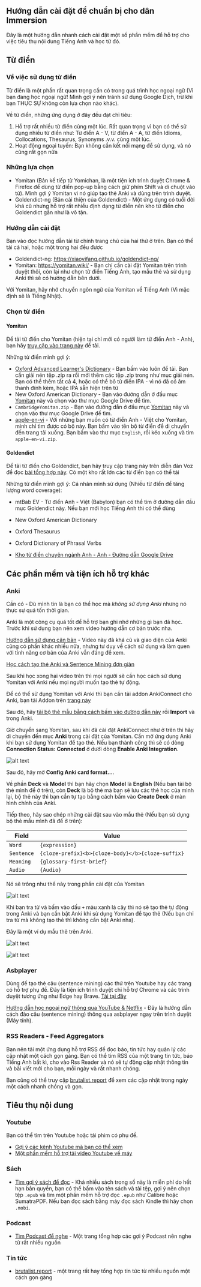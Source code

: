 ## Hướng dẫn cài đặt để chuẩn bị cho dân Immersion
Đây là một hướng dẫn nhanh cách cài đặt một số phần mềm để hỗ trợ cho việc tiêu thụ nội dung Tiếng Anh và học từ đó.

## Từ điển

### Về việc sử dụng từ điển
Từ điển là một phần rất quan trọng cần có trong quá trình học ngoại ngữ (Vì bạn đang học ngoại ngữ! Mình gợi ý nên tránh sử dụng Google Dịch, trừ khi bạn THỰC SỰ không còn lựa chọn nào khác).

Về từ điển, những ứng dụng ở đây đều đạt chỉ tiêu:

1. Hỗ trợ rất nhiều từ điển cùng một lúc. Rất quan trọng vì bạn có thể sử dụng nhiều từ điển như: Từ điển A - V, từ điển A - A, từ điển Idioms, Collocations, Thesaurus, Synonyms .v.v. cùng một lúc.
2. Hoạt động ngoại tuyến: Bạn không cần kết nối mạng để sử dụng, và nó cũng rất gọn nữa

### Những lựa chọn
- Yomitan (Bản kế tiếp từ Yomichan, là một tiện ích trình duyệt Chrome & Firefox để dùng từ điển pop-up bằng cách giữ phím Shift và di chuột vào từ). Mình gợi ý Yomitan vì nó giúp tạo thẻ Anki và dùng trên trình duyệt.
- Goldendict-ng (Bản cải thiện của Goldendict) - Một ứng dụng có tuổi đời khá cũ nhưng hỗ trợ rất nhiều định dạng từ điển nên kho từ điển cho Goldendict gần như là vô tận.

### Hướng dẫn cài đặt
Bạn vào đọc hướng dẫn tải từ chính trang chủ của hai thứ ở trên. Bạn có thể tải cả hai, hoặc một trong hai đều được

- Goldendict-ng: <https://xiaoyifang.github.io/goldendict-ng/>
- Yomitan: <https://yomitan.wiki/> - Bạn chỉ cần cài đặt Yomitan trên trình duyệt thôi, còn lại như chọn từ điển Tiếng Anh, tạo mẫu thẻ và sử dụng Anki thì sẽ có hướng dẫn bên dưới.

Với Yomitan, hãy nhớ chuyển ngôn ngữ của Yomitan về Tiếng Anh (Vì mặc định sẽ là Tiếng Nhật).

### Chọn từ điển
#### Yomitan
Để tải từ điển cho Yomitan (hiện tại chỉ mới có người làm từ điển Anh - Anh), bạn hãy [truy cập vào trang này](https://github.com/MarvNC/yomitan-dictionaries#english-english) để tải.

Những từ điển mình gợi ý:

- [Oxford Advanced Learner's Dictionary](https://github.com/MarvNC/yomichan-dictionaries/files/14957647/oald-release-yomitan.zip) - Bạn bấm vào luôn để tải. Bạn cần giải nén tệp .zip ra rồi mới thêm các tệp .zip trong như mục giải nén. Bạn có thể thêm tất cả 4, hoặc có thể bỏ từ điển IPA - vì nó đã có âm thanh đính kèm, hoặc IPA sẵn hiện trên từ
- New Oxford American Dictionary - Bạn vào đường dẫn ở đầu mục [Yomitan](#yomitan) này và chọn vào thư mục Google Drive để tìm.
- `CambridgeYomitan.zip` - Bạn vào đường dẫn ở đầu mục [Yomitan](#yomitan) này và chọn vào thư mục Google Drive để tìm.
- [apple-en-vi](https://drive.proton.me/urls/XZRWCKDM54#Bnq28tvMixEm) - Với những bạn muốn có từ điển Anh - Việt cho Yomitan, mình chỉ tìm được có bộ này. Bạn bấm vào tên bộ từ điển để di chuyển đến trang tải xuống. Bạn bấm vào thư mục `English`, rồi kéo xuống và tìm `apple-en-vi.zip`.

#### Goldendict
Để tải từ điển cho Goldendict, bạn hãy truy cập trang này trên diễn đàn Voz để đọc [bài tổng hợp này](https://voz.vn/t/reup-goldendict-va-cac-bo-dai-tu-dien-eng-eng-full-audio-picture.710141/). Có một kho rất lớn các từ điển bạn có thể tải


Những từ điển mình gợi ý: Cá nhân mình sử dụng (Nhiều từ điển để tăng lượng word coverage):

- mtBab EV - Từ điển Anh - Việt (Babylon) bạn có thể tìm ở đường dẫn đầu mục Goldendict này. Nếu bạn mới học Tiếng Anh thì có thể dùng
- New Oxford American Dictionary
- Oxford Thesaurus
- Oxford Dictionary of Phrasal Verbs

- [Kho từ điển chuyên ngành Anh - Anh - Đường dẫn Google Drive](https://drive.google.com/drive/folders/0BzrQwK2v03aKWjlsQ3NsaWJKalU?resourcekey=0-DtgqOJiVFSDI231ugoQgiQ)

## Các phần mềm và tiện ích hỗ trợ khác

### Anki
Cần có - Dù mình tin là bạn có thể học mà _không sử dụng Anki_ nhưng nó thực sự quá tốn thời gian.

Anki là một công cụ quá tốt để hỗ trợ bạn ghi nhớ những gì bạn đã học. Trước khi sử dụng bạn nên xem video hướng dẫn cơ bản trước nha. 

[Hướng dẫn sử dụng căn bản](https://www.youtube.com/watch?v=M9-qwsHyBrc) - Video này đã khá cũ và giao diện của Anki cũng có phần khác nhiều nữa, nhưng tư duy về cách sử dụng và làm quen với tính năng cơ bản của Anki vẫn đáng để xem.

[Học cách tạo thẻ Anki và Sentence Mining đơn giản](https://www.youtube.com/watch?v=PLnJ1l6f7mQ)

Sau khi học xong hai video trên thì mọi người sẽ cần học cách sử dụng Yomitan với Anki nếu mọi người muốn tạo thẻ tự động.

Để có thể sử dụng Yomitan với Anki thì bạn cần tải addon AnkiConnect cho Anki, bạn tải Addon trên [trang này](https://ankiweb.net/shared/info/2055492159)

Sau đó, hãy [tải bộ thẻ mẫu bằng cách bấm vào đường dẫn này](assets/template-deck.apkg) rồi **Import** và trong Anki.

Giờ chuyển sang Yomitan, sau khi đã cài đặt AnkiConnect như ở trên thì hãy di chuyển đến mục **Anki** trong cài đặt của Yomitan. Cần mở ứng dụng Anki khi bạn sử dụng Yomitan để tạo thẻ. Nếu bạn thành công thì sẽ có dòng **Connection Status: Connected** ở dưới dòng **Enable Anki Integration**.

![alt text](assets/enable-anki.png)

Sau đó, hãy mở **Config Anki card format...**.

Về phần **Deck** và **Model** thì bạn hãy chọn **Model** là **English** (Nếu bạn tải bộ thẻ mình để ở trên), còn **Deck** là bộ thẻ mà bạn sẽ lưu các thẻ học của mình lại, bộ thẻ này thì bạn cần tự tạo bằng cách bấm vào **Create Deck** ở màn hình chính của Anki.

Tiếp theo, hãy sao chép những cài đặt sau vào mẫu thẻ (Nếu bạn sử dụng bộ thẻ mẫu mình đã để ở trên):

| Field | Value |
| --- | --- |
| `Word` | `{expression}` |
| `Sentence` | `{cloze-prefix}<b>{cloze-body}</b>{cloze-suffix}` |
| `Meaning` | `{glossary-first-brief}` |
| `Audio` | `{Audio}` |

Nó sẽ trông như thế này trong phần cài đặt của Yomitan

![alt text](assets/anki-template.png)

Khi bạn tra từ và bấm vào dấu `+` màu xanh lá cây thì nó sẽ tạo thẻ tự động trong Anki và bạn cần bật Anki khi sử dụng Yomitan để tạo thẻ (Nếu bạn chỉ tra từ mà không tạo thẻ thì không cần bật Anki nha).

Đây là một ví dụ mẫu thẻ trên Anki.

![alt text](assets/front-anki.png)

![alt text](assets/back-anki.png)

### Asbplayer

Dùng để tạo thẻ câu (sentence mining) các thứ trên Youtube hay các trang có hỗ trợ phụ đề. Đây là tiện ích trình duyệt chỉ hỗ trợ Chrome và các trình duyệt tương ứng như Edge hay Brave. [Tải tại đây](https://chromewebstore.google.com/detail/asbplayer-language-learni/hkledmpjpaehamkiehglnbelcpdflcab)

[Hướng dẫn học ngoại ngữ thông qua YouTube & Netflix](https://docs.google.com/document/d/1YaHBu5obEmn83kh20NHkWW_eOYXc7_EAPXTJmDHy1y4/edit) - Đây là hướng dẫn cách đào câu (sentence mining) thông qua asbplayer ngay trên trình duyệt (Máy tính).

### RSS Readers - Feed Aggregators

Bạn nên tải một ứng dụng hỗ trợ RSS để đọc báo, tin tức hay quản lý các cập nhật một cách gọn gàng. Bạn có thể tìm RSS của một trang tin tức, báo Tiếng Anh bất kì, cho vào Rss Reader và nó sẽ tự động cập nhật thông tin và bài viết mới cho bạn, mỗi ngày và rất nhanh chóng.

Bạn cũng có thể truy cập [brutalist.report](https://brutalist.report/) để xem các cập nhật trong ngày một cách nhanh chóng và gọn.


## Tiêu thụ nội dung 

### Youtube
Bạn có thể tìm trên Youtube hoặc tải phim có phụ đề.

- [Gợi ý các kênh Youtube mà bạn có thể xem](https://onlyduyy.github.io/english-media-recommendation/danh-muc/youtube.html)
- [Một phần mềm hỗ trợ tải video Youtube về máy](https://github.com/axcore/tartube/releases/tag/v2.5.0) 

### Sách
- [Tìm gợi ý sách để đọc](https://onlyduyy.github.io/english-media-recommendation/danh-muc/sach.html) - Khá nhiều sách trong số này là miễn phí do hết hạn bản quyền, bạn có thể bấm vào tên sách và tải tệp, gợi ý nên chọn tệp `.epub` và tìm một phần mềm hỗ trợ đọc `.epub` như Calibre hoặc SumatraPDF. Nếu bạn đọc sách bằng máy đọc sách Kindle thì hãy chọn `.mobi`. 

### Podcast
- [Tìm Podcast để nghe](https://daihocmo.github.io/tieng-anh/podcasts/) - Một trang tổng hợp các gợi ý Podcast nên nghe từ rất nhiều nguồn 

### Tin tức
- [brutalist.report](https://brutalist.report/) - một trang rất hay tổng hợp tin tức từ nhiều nguồn một cách gọn gàng

